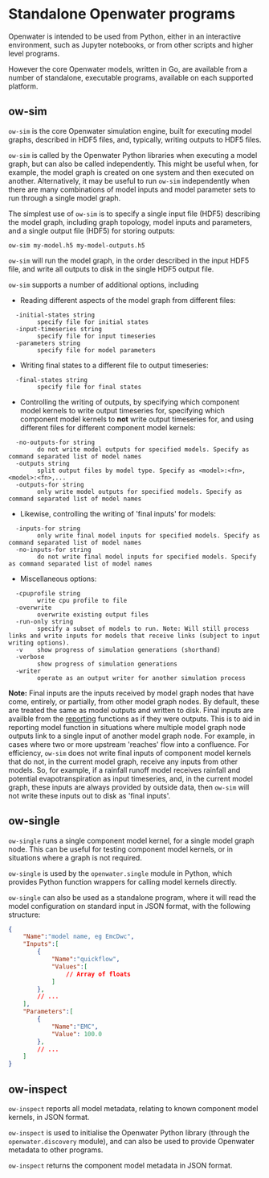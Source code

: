 # Standalone Openwater programs

Openwater is intended to be used from Python, either in an interactive environment, such as Jupyter notebooks, or from other scripts and higher level programs.

However the core Openwater models, written in Go, are available from a number of standalone, executable programs, available on each supported  platform.

## ow-sim

`ow-sim` is the core Openwater simulation engine, built for executing model graphs, described in HDF5 files, and, typically, writing outputs to HDF5 files.

`ow-sim` is called by the Openwater Python libraries when executing a model graph, but can also be called independently. This might be useful when, for example, the model graph is created on one system and then executed on another. Alternatively, it may be useful to run `ow-sim` independently when there are many combinations of model inputs and model parameter sets to run through a single model graph.

The simplest use of `ow-sim` is to specify a single input file (HDF5) describing the model graph, including graph topology, model inputs and parameters, and a single output file (HDF5) for storing outputs:

```
ow-sim my-model.h5 my-model-outputs.h5
```

`ow-sim` will run the model graph, in the order described in the input HDF5 file, and write all outputs to disk in the single HDF5 output file.

`ow-sim` supports a number of additional options, including 

* Reading different aspects of the model graph from different files:

```
  -initial-states string
        specify file for initial states
  -input-timeseries string
        specify file for input timeseries
  -parameters string
        specify file for model parameters
```

* Writing final states to a different file to output timeseries:

```
  -final-states string
        specify file for final states
```

* Controlling the writing of outputs, by specifying which component model kernels to write output timeseries for, specifying which component model kernels to **not** write output timeseries for, and using different files for different component model kernels:

```
  -no-outputs-for string
        do not write model outputs for specified models. Specify as command separated list of model names
  -outputs string
        split output files by model type. Specify as <model>:<fn>,<model>:<fn>,...
  -outputs-for string
        only write model outputs for specified models. Specify as command separated list of model names
```

* Likewise, controlling the writing of 'final inputs' for models:

```
  -inputs-for string
        only write final model inputs for specified models. Specify as command separated list of model names
  -no-inputs-for string
        do not write final model inputs for specified models. Specify as command separated list of model names
```

* Miscellaneous options:

```
  -cpuprofile string
        write cpu profile to file
  -overwrite
        overwrite existing output files
  -run-only string
        specify a subset of models to run. Note: Will still process links and write inputs for models that receive links (subject to input writing options).
  -v    show progress of simulation generations (shorthand)
  -verbose
        show progress of simulation generations
  -writer
        operate as an output writer for another simulation process
```

**Note:** Final inputs are the inputs received by model graph nodes that have come, entirely, or partially, from other model graph nodes. By default, these are treated the same as model outputs and written to disk. Final inputs are availble from the [reporting](reporting.md) functions as if they were outputs. This is to aid in reporting model function in situations where multiple model graph node outputs link to a single input of another model graph node. For example, in cases where two or more upstream 'reaches' flow into a confluence. For efficiency, `ow-sim` does not write final inputs of component model kernels that do not, in the current model graph, receive any inputs from other models. So, for example, if a rainfall runoff model receives rainfall and potential evapotranspiration as input timeseries, and, in the current model graph, these inputs are always provided by outside data, then `ow-sim` will not write these inputs out to disk as 'final inputs'.

## ow-single

`ow-single` runs a single component model kernel, for a single model graph node. This can be useful for testing component model kernels, or in situations where a graph is not required.

`ow-single` is used by the `openwater.single` module in Python, which provides Python function wrappers for calling model kernels directly.

`ow-single` can also be used as a standalone program, where it will read the model configuration on standard input in JSON format, with the following structure:

```json
{
    "Name":"model name, eg EmcDwc",
    "Inputs":[
        {
            "Name":"quickflow",
            "Values":[
                // Array of floats
            ]
        },
        // ...
    ],
    "Parameters":[
        {
            "Name":"EMC",
            "Value": 100.0
        },
        // ...
    ]
}
```

## ow-inspect

`ow-inspect` reports all model metadata, relating to known component model kernels, in JSON format.

`ow-inspect` is used to initialise the Openwater Python library (through the `openwater.discovery` module), and can also be used to provide Openwater metadata to other programs.

`ow-inspect` returns the component model metadata in JSON format.





